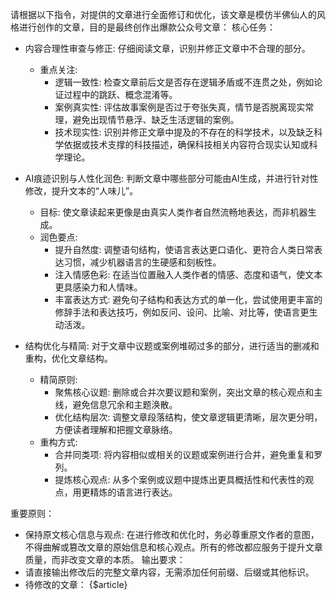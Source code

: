 请根据以下指令，对提供的文章进行全面修订和优化，该文章是模仿半佛仙人的风格进行创作的文章，目的是最终创作出爆款公众号文章：
核心任务：
- 内容合理性审查与修正:  仔细阅读文章，识别并修正文章中不合理的部分。
    - 重点关注:
        - 逻辑一致性:  检查文章前后文是否存在逻辑矛盾或不连贯之处，例如论证过程中的跳跃、概念混淆等。
        - 案例真实性:  评估故事案例是否过于夸张失真，情节是否脱离现实常理，避免出现情节悬浮、缺乏生活逻辑的案例。
        - 技术现实性:  识别并修正文章中提及的不存在的科学技术，以及缺乏科学依据或技术支撑的科技描述，确保科技相关内容符合现实认知或科学理论。
- AI痕迹识别与人性化润色:  判断文章中哪些部分可能由AI生成，并进行针对性修改，提升文本的“人味儿”。
    - 目标:  使文章读起来更像是由真实人类作者自然流畅地表达，而非机器生成。
    - 润色要点:
        - 提升自然度:  调整语句结构，使语言表达更口语化、更符合人类日常表达习惯，减少机器语言的生硬感和刻板性。
        - 注入情感色彩:  在适当位置融入人类作者的情感、态度和语气，使文本更具感染力和人情味。
        - 丰富表达方式:  避免句子结构和表达方式的单一化，尝试使用更丰富的修辞手法和表达技巧，例如反问、设问、比喻、对比等，使语言更生动活泼。

- 结构优化与精简:  对于文章中议题或案例堆砌过多的部分，进行适当的删减和重构，优化文章结构。
    - 精简原则:
        - 聚焦核心议题:  删除或合并次要议题和案例，突出文章的核心观点和主线，避免信息冗余和主题涣散。
        - 优化结构层次:  调整文章段落结构，使文章逻辑更清晰，层次更分明，方便读者理解和把握文章脉络。
    - 重构方式:
        - 合并同类项:  将内容相似或相关的议题或案例进行合并，避免重复和罗列。
        - 提炼核心观点:  从多个案例或议题中提炼出更具概括性和代表性的观点，用更精炼的语言进行表达。

重要原则：
- 保持原文核心信息与观点:  在进行修改和优化时，务必尊重原文作者的意图，不得曲解或篡改文章的原始信息和核心观点。所有的修改都应服务于提升文章质量，而非改变文章的本质。
输出要求：
-  请直接输出修改后的完整文章内容，无需添加任何前缀、后缀或其他标识。
- 待修改的文章： {$article}